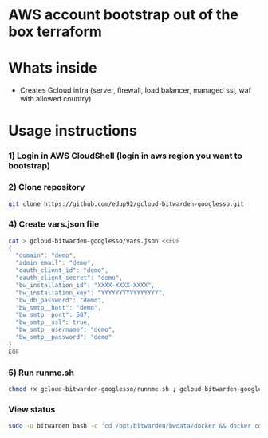 # AWS account bootstrap out of the box terraform

# Whats inside

- Creates Gcloud infra (server, firewall, load balancer, managed ssl, waf with allowed country)

# Usage instructions

### 1) Login in AWS CloudShell (login in aws region you want to bootstrap)

### 2) Clone repository

```bash
git clone https://github.com/edup92/gcloud-bitwarden-googlesso.git
```

### 4) Create vars.json file
```bash
cat > gcloud-bitwarden-googlesso/vars.json <<EOF
{
  "domain": "demo",
  "admin_email": "demo",
  "oauth_client_id": "demo",
  "oauth_client_secret": "demo",
  "bw_installation_id": "XXXX-XXXX-XXXX",
  "bw_installation_key": "YYYYYYYYYYYYYYYY",
  "bw_db_password": "demo",
  "bw_smtp__host": "demo",
  "bw_smtp__port": 587,
  "bw_smtp__ssl": true,
  "bw_smtp__username": "demo",
  "bw_smtp__password": "demo"
}
EOF
```

### 5) Run runme.sh

```bash
chmod +x gcloud-bitwarden-googlesso/runnme.sh ; gcloud-bitwarden-googlesso/runnme.sh
```

### View status

```bash
sudo -u bitwarden bash -c 'cd /opt/bitwarden/bwdata/docker && docker compose ps'
```